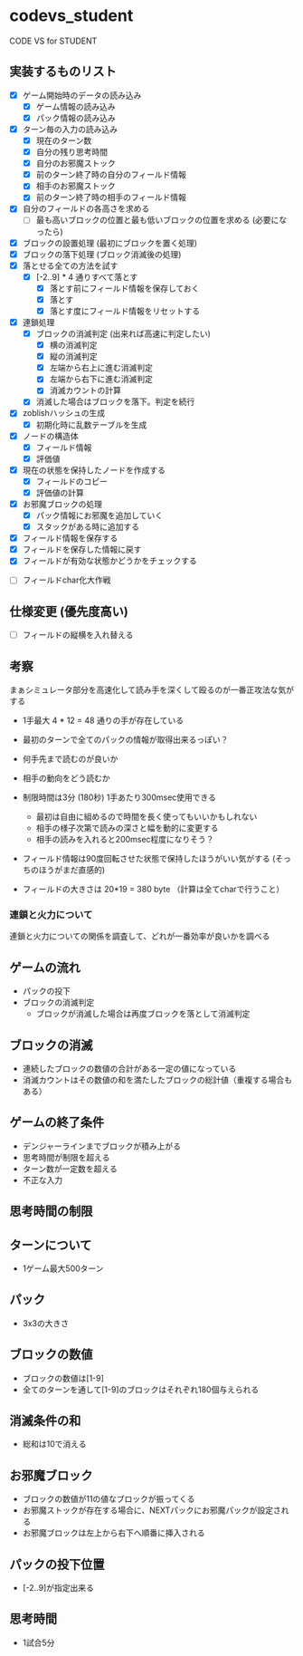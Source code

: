 # codevs_student
CODE VS for STUDENT

## 実装するものリスト

* [x] ゲーム開始時のデータの読み込み
  * [x] ゲーム情報の読み込み
  * [x] パック情報の読み込み
* [x] ターン毎の入力の読み込み
  * [x] 現在のターン数
  * [x] 自分の残り思考時間
  * [x] 自分のお邪魔ストック
  * [x] 前のターン終了時の自分のフィールド情報
  * [x] 相手のお邪魔ストック
  * [x] 前のターン終了時の相手のフィールド情報
* [x] 自分のフィールドの各高さを求める
  * [ ] 最も高いブロックの位置と最も低いブロックの位置を求める (必要になったら)
* [x] ブロックの設置処理 (最初にブロックを置く処理)
* [x] ブロックの落下処理 (ブロック消滅後の処理)
* [x] 落とせる全ての方法を試す
  * [x] [-2..9] * 4 通りすべて落とす
    * [x] 落とす前にフィールド情報を保存しておく
    * [x] 落とす
    * [x] 落とす度にフィールド情報をリセットする
* [x] 連鎖処理
  * [x] ブロックの消滅判定 (出来れば高速に判定したい)
    * [x] 横の消滅判定
    * [x] 縦の消滅判定
    * [x] 左端から右上に進む消滅判定
    * [x] 左端から右下に進む消滅判定
    * [x] 消滅カウントの計算
  * [x] 消滅した場合はブロックを落下。判定を続行
* [x] zoblishハッシュの生成
  * [x] 初期化時に乱数テーブルを生成
* [x] ノードの構造体
  * [x] フィールド情報
  * [x] 評価値
* [x] 現在の状態を保持したノードを作成する
  * [x] フィールドのコピー
  * [x] 評価値の計算
* [x] お邪魔ブロックの処理
  * [x] パック情報にお邪魔を追加していく
  * [x] スタックがある時に追加する
* [x] フィールド情報を保存する
* [x] フィールドを保存した情報に戻す
* [x] フィールドが有効な状態かどうかをチェックする
- [ ] フィールドchar化大作戦


## 仕様変更 (優先度高い)

* [ ] フィールドの縦横を入れ替える


## 考察

まぁシミュレータ部分を高速化して読み手を深くして殴るのが一番正攻法な気がする

* 1手最大 4 * 12 = 48 通りの手が存在している
* 最初のターンで全てのパックの情報が取得出来るっぽい？
* 何手先まで読むのが良いか
* 相手の動向をどう読むか
* 制限時間は3分 (180秒) 1手あたり300msec使用できる
  * 最初は自由に組めるので時間を長く使ってもいいかもしれない
  * 相手の様子次第で読みの深さと幅を動的に変更する
  * 相手の読みを入れると200msec程度になりそう？

* フィールド情報は90度回転させた状態で保持したほうがいい気がする (そっちのほうがまだ直感的)
* フィールドの大きさは 20*19 = 380 byte （計算は全てcharで行うこと）

### 連鎖と火力について

連鎖と火力についての関係を調査して、どれが一番効率が良いかを調べる

## ゲームの流れ

* パックの投下
* ブロックの消滅判定
  * ブロックが消滅した場合は再度ブロックを落として消滅判定

## ブロックの消滅

* 連続したブロックの数値の合計がある一定の値になっている
* 消滅カウントはその数値の和を満たしたブロックの総計値（重複する場合もある）

## ゲームの終了条件

* デンジャーラインまでブロックが積み上がる
* 思考時間が制限を超える
* ターン数が一定数を超える
* 不正な入力

## 思考時間の制限

## ターンについて

* 1ゲーム最大500ターン

## パック

* 3x3の大きさ

## ブロックの数値

* ブロックの数値は[1-9]
* 全てのターンを通して[1-9]のブロックはそれぞれ180個与えられる

## 消滅条件の和

* 総和は10で消える

## お邪魔ブロック

* ブロックの数値が11の値なブロックが振ってくる
* お邪魔ストックが存在する場合に、NEXTパックにお邪魔パックが設定される
* お邪魔ブロックは左上から右下へ順番に挿入される

## パックの投下位置

* [-2..9]が指定出来る

## 思考時間

* 1試合5分
